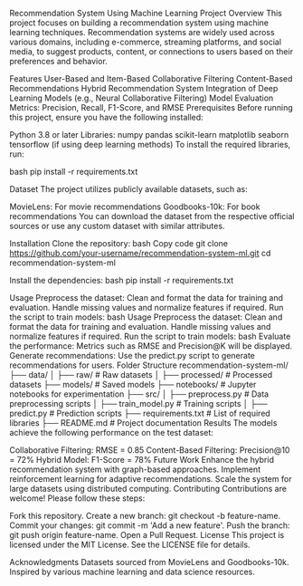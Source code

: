 Recommendation System Using Machine Learning
Project Overview
This project focuses on building a recommendation system using machine learning techniques. Recommendation systems are widely used across various domains, including e-commerce, streaming platforms, and social media, to suggest products, content, or connections to users based on their preferences and behavior.

Features
User-Based and Item-Based Collaborative Filtering
Content-Based Recommendations
Hybrid Recommendation System
Integration of Deep Learning Models (e.g., Neural Collaborative Filtering)
Model Evaluation Metrics: Precision, Recall, F1-Score, and RMSE
Prerequisites
Before running this project, ensure you have the following installed:

Python 3.8 or later
Libraries:
numpy
pandas
scikit-learn
matplotlib
seaborn
tensorflow (if using deep learning methods)
To install the required libraries, run:

bash
pip install -r requirements.txt

Dataset
The project utilizes publicly available datasets, such as:

MovieLens: For movie recommendations
Goodbooks-10k: For book recommendations
You can download the dataset from the respective official sources or use any custom dataset with similar attributes.

Installation
Clone the repository:
bash
Copy code
git clone https://github.com/your-username/recommendation-system-ml.git
cd recommendation-system-ml

Install the dependencies:
bash
pip install -r requirements.txt

Usage
Preprocess the dataset:
Clean and format the data for training and evaluation.
Handle missing values and normalize features if required.
Run the script to train models:
bash
Usage
Preprocess the dataset:
Clean and format the data for training and evaluation.
Handle missing values and normalize features if required.
Run the script to train models:
bash
Evaluate the performance:
Metrics such as RMSE and Precision@K will be displayed.
Generate recommendations:
Use the predict.py script to generate recommendations for users.
Folder Structure
recommendation-system-ml/
├── data/
│   ├── raw/               # Raw datasets
│   ├── processed/         # Processed datasets
├── models/                # Saved models
├── notebooks/             # Jupyter notebooks for experimentation
├── src/
│   ├── preprocess.py      # Data preprocessing scripts
│   ├── train_model.py     # Training scripts
│   ├── predict.py         # Prediction scripts
├── requirements.txt       # List of required libraries
├── README.md              # Project documentation
Results
The models achieve the following performance on the test dataset:

Collaborative Filtering: RMSE = 0.85
Content-Based Filtering: Precision@10 = 72%
Hybrid Model: F1-Score = 78%
Future Work
Enhance the hybrid recommendation system with graph-based approaches.
Implement reinforcement learning for adaptive recommendations.
Scale the system for large datasets using distributed computing.
Contributing
Contributions are welcome! Please follow these steps:

Fork this repository.
Create a new branch: git checkout -b feature-name.
Commit your changes: git commit -m 'Add a new feature'.
Push the branch: git push origin feature-name.
Open a Pull Request.
License
This project is licensed under the MIT License. See the LICENSE file for details.

Acknowledgments
Datasets sourced from MovieLens and Goodbooks-10k.
Inspired by various machine learning and data science resources.

